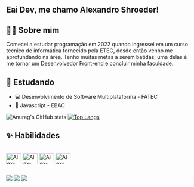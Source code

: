 ## Eai Dev, me chamo Alexandro Shroeder!

## 👦🏽 Sobre mim
Comecei a estudar programação em 2022 quando ingressei em um curso técnico de informática fornecido pela ETEC, desde então venho me aprofundando na área.
Tenho muitas metas a serem batidas, uma delas é me tornar um Desenvolvedor Front-end e concluir minha faculdade.

## 🧠 Estudando
- 💻 Desenvolvimento de Software Multiplataforma - FATEC<br>
- 📃 Javascript - EBAC

![Anurag's GitHub stats](https://github-readme-stats.vercel.app/api?username=alexshroeder&show_icons=true&theme=default) 
[![Top Langs](https://github-readme-stats.vercel.app/api/top-langs/?username=alexshroeder)](https://github.com/alexshroeder/github-readme-stats)


## ✨ Habilidades
<div style="display: inline-block"><br>
  <img align="center" alt="Alex-Js" height="30" width="40" src="https://cdn.jsdelivr.net/gh/devicons/devicon/icons/javascript/javascript-original.svg">
  <img align="center" alt="Alex-HTML" height="30" width="40" src="https://cdn.jsdelivr.net/gh/devicons/devicon/icons/html5/html5-original-wordmark.svg">
  <img align="center" alt="Alex-CSS" height="30" width="40" src="https://cdn.jsdelivr.net/gh/devicons/devicon/icons/css3/css3-original-wordmark.svg"">
  <img align="center" alt="Alex-Csharp" height="30" width="40" src="https://cdn.jsdelivr.net/gh/devicons/devicon/icons/csharp/csharp-original.svg">
  
  ##
  
  <div>
   <a href = "mailto:alexandroshroeder@gmail.com"><img src="https://img.shields.io/badge/Gmail-D14836?style=for-the-badge&logo=gmail&logoColor=white" target="_blank"></a>
   <a href = "https://app.netlify.com/teams/alexandroshroeder/overview"><img src="https://img.shields.io/badge/Netlify-00C7B7?style=for-the-badge&logo=netlify&logoColor=white" target="_blank"></a>
   <a href = "https://www.linkedin.com/in/alexandro-shroeder-5b2855250/"><img src="https://img.shields.io/badge/LinkedIn-0077B5?style=for-the-badge&logo=linkedin&logoColor=white" target="_blank"></a>
  </div>
  
